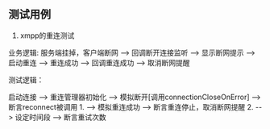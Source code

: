 ## 测试用例

1. xmpp的重连测试

业务逻辑: 服务端挂掉，客户端断网 --> 回调断开连接监听
    --> 显示断网提示
    --> 启动重连
           --> 重连成功 --> 回调重连成功 --> 取消断网提醒

测试逻辑：

启动连接 --> 重连管理器初始化 --> 模拟断开[调用connectionCloseOnError]
     --> 断言reconnect被调用
         1. --> 模拟重连成功 --> 断言重连停止，取消断网提醒
         2. --> 设定时间段 --> 断言重试次数